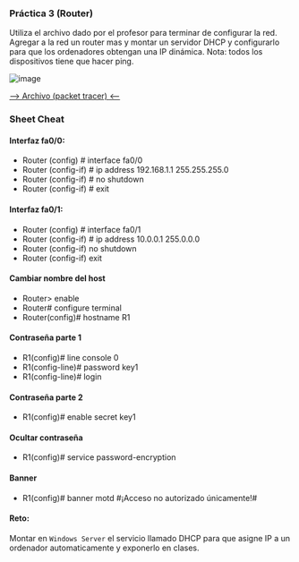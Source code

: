 ### Práctica 3 (Router)

Utiliza el archivo dado por el profesor para terminar de configurar la red. Agregar a la red un router mas y montar un servidor DHCP y configurarlo para que los ordenadores obtengan una IP dinámica.
Nota: todos los dispositivos tiene que hacer ping.

![image](https://github.com/calles/GII_Redes/assets/22343642/2c8fba11-012b-4aab-9c5b-6d6ce46c30c7)


[--> Archivo (packet tracer) <--](https://drive.google.com/file/d/1eUZzR4EBSQw8ppeGPmOSC4zZEI2FWmGz/view?usp=sharing)


### Sheet Cheat

#### Interfaz fa0/0:
- Router (config) # interface fa0/0
- Router (config-if) # ip address 192.168.1.1 255.255.255.0
- Router (config-if) # no shutdown
- Router (config-if) # exit

#### Interfaz fa0/1:
- Router (config) # interface fa0/1
- Router (config-if) # ip address 10.0.0.1 255.0.0.0
- Router (config-if) no shutdown
- Router (config-if) exit

#### Cambiar nombre del host
- Router> enable
- Router# configure terminal
- Router(config)# hostname R1

#### Contraseña parte 1
- R1(config)# line console 0
- R1(config-line)# password key1
- R1(config-line)# login
  
#### Contraseña parte 2
- R1(config)# enable secret key1

#### Ocultar contraseña
- R1(config)# service password-encryption

#### Banner
- R1(config)# banner motd #¡Acceso no autorizado únicamente!#

#### Reto:
Montar en ```Windows Server``` el servicio llamado DHCP para que asigne IP a un ordenador automaticamente y exponerlo en clases.
